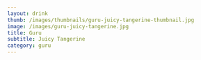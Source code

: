```yaml
---
layout: drink
thumb: /images/thumbnails/guru-juicy-tangerine-thumbnail.jpg
image: /images/guru-juicy-tangerine.jpg
title: Guru
subtitle: Juicy Tangerine
category: guru
---
```


